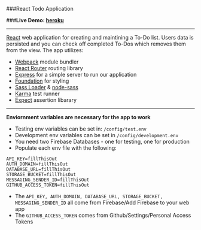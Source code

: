 ###React Todo Application

###**Live Demo: [heroku](https://react-firebase-todo-app.herokuapp.com/)**

-------------

[React](https://facebook.github.io/react/) web application for creating and maintining a To-Do list. Users data is persisted and you can check off completed To-Dos which removes them from the view. The app utilizes:

* [Webpack](https://webpack.github.io/) module bundler
* [React Router](https://github.com/reactjs/react-router) routing library
* [Express](https://expressjs.com/) for a simple server to run our application
* [Foundation](http://foundation.zurb.com/) for styling
* [Sass Loader](https://github.com/jtangelder/sass-loader) & [node-sass](https://github.com/sass/node-sass)
* [Karma](https://karma-runner.github.io/1.0/index.html) test runner
* [Expect](https://github.com/mjackson/expect) assertion libarary

-------------
**Enviornment variables are necessary for the app to work**
* Testing env variables can be set in: ```/config/test.env```
* Development env variables can be set in ```/config/development.env``` 
* You need two Firebase Databases - one for testing, one for production
* Populate each env file with the following:
```
API_KEY=fillThisOut
AUTH_DOMAIN=fillThisOut
DATABASE_URL=fillThisOut
STORAGE_BUCKET=fillThisOut
MESSAGING_SENDER_ID=fillThisOut
GITHUB_ACCESS_TOKEN=fillThisOut
```
* The ```API_KEY, AUTH_DOMAIN, DATABASE_URL, STORAGE_BUCKET, MESSAGING_SENDER_ID``` all come from Firebase/Add Firebase to your web app
* The ```GITHUB_ACCESS_TOKEN``` comes from Github/Settings/Personal Access Tokens
